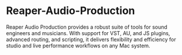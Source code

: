 # Reaper-Audio-Production
Reaper Audio Production provides a robust suite of tools for sound engineers and musicians. With support for VST, AU, and JS plugins, advanced routing, and scripting, it delivers flexibility and efficiency for studio and live performance workflows on any Mac system.
